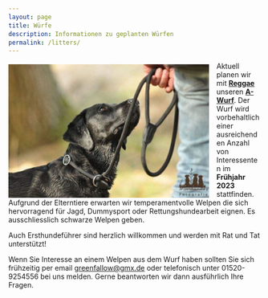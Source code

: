 ```yaml
---
layout: page
title: Würfe
description: Informationen zu geplanten Würfen
permalink: /litters/
---
```


<div style="float: left;
    margin-top: 5px;
    margin-right: 15px;">
  <img style="float:left;" src="/assets/litters/hannah-lovely.png" width="400" title="Hannah, by Elly Lange">
</div>


Aktuell planen wir mit <a href="/dogs/reggae.html">**Reggae**</a> unseren <a href="a-wurf"><strong>A-Wurf</strong></a>. Der Wurf wird vorbehaltlich einer ausreichenden Anzahl von Interessenten im **Frühjahr 2023** stattfinden. Aufgrund der Elterntiere erwarten wir temperamentvolle Welpen die sich hervorragend für Jagd, Dummysport oder Rettungshundearbeit eignen. Es ausschliesslich schwarze Welpen geben.  

Auch Ersthundeführer sind herzlich willkommen und werden mit Rat und Tat unterstützt!

Wenn Sie Interesse an einem Welpen aus dem Wurf haben sollten Sie sich frühzeitig per email <a href="mailto:greenfallow@gmx.de">greenfallow@gmx.de</a> oder telefonisch unter 01520-9254556 bei uns melden.
Gerne beantworten wir dann ausführlich Ihre Fragen.


<div style=" margin: 10px;">
 <!-- p>Details zum A-Wurf finden Sie hier <strong><a href="a-wurf"> A-Wurf (Reggae vom Keien Fenn X Balbirnie Khaki)</a></strong></p -->
</div>


